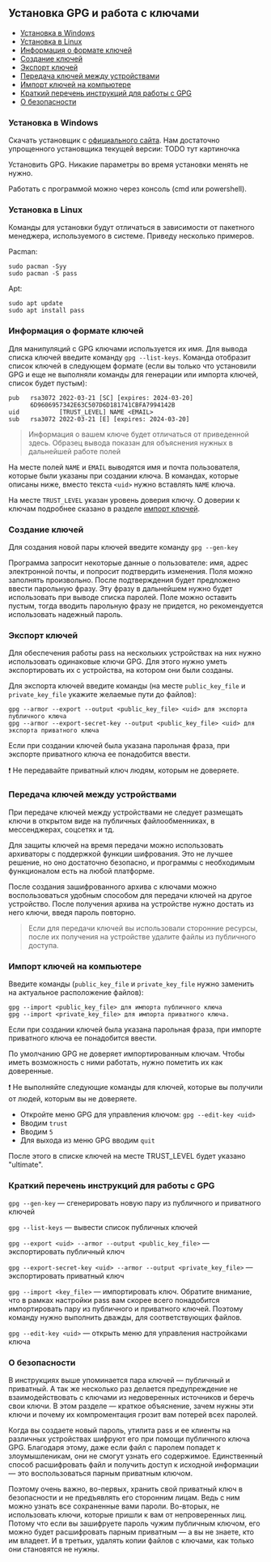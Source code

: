 ## Установка GPG и работа с ключами

- [Установка в Windows](#Установка-в-Windows)
- [Установка в Linux](#Установка-в-Linux)
- [Информация о формате ключей](#Информация-о-формате-ключей)
- [Создание ключей](#Создание-ключей)
- [Экспорт ключей](#Экспорт-ключей)
- [Передача ключей между устройствами](#Передача-ключей-между-устройствами)
- [Импорт ключей на компьютере](#Импорт-ключей-на-компьютере)
- [Краткий перечень инструкций для работы с GPG](#Краткий-перечень-инструкций-для-работы-с-GPG)
- [О безопасности](#О-безопасности)



### Установка в Windows

Скачать установщик с [официального сайта](https://gnupg.org/download/). Нам достаточно упрощенного установщика текущей версии: TODO тут картиночка

Установить GPG. Никакие параметры во время установки менять не нужно.

Работать с программой можно через консоль (cmd или powershell).



### Установка в Linux

Команды для установки будут отличаться в зависимости от пакетного менеджера, используемого в системе. Приведу несколько примеров.

Pacman:
```
sudo pacman -Syy
sudo pacman -S pass
```

Apt:
```
sudo apt update
sudo apt install pass
```



### Информация о формате ключей

Для манипуляций с GPG ключами используется их имя.
Для вывода списка ключей введите команду `gpg --list-keys`.
Команда отобразит список ключей в следующем формате (если вы только что установили GPG и еще не выполняли команды для генерации или импорта ключей, список будет пустым):

```
pub   rsa3072 2022-03-21 [SC] [expires: 2024-03-20]
      6D9606957342E63C507D6D181741CBFA7994142B
uid           [TRUST_LEVEL] NAME <EMAIL>
sub   rsa3072 2022-03-21 [E] [expires: 2024-03-20]
```

> Информация о вашем ключе будет отличаться от приведенной здесь.
Образец вывода показан для объяснения нужных в дальнейшей работе полей

На месте полей `NAME` и `EMAIL` выводятся имя и почта пользователя, которые были указаны при создании ключа.
В командах, которые описаны ниже, вместо текста `<uid>` нужно вставлять `NAME` ключа.

На месте `TRUST_LEVEL` указан уровень доверия ключу. О доверии к ключам подробнее сказано в разделе [импорт ключей](#Импорт-ключей-на-компьютере).



### Создание ключей

Для создания новой пары ключей введите команду `gpg --gen-key`

Программа запросит некоторые данные о пользователе: имя, адрес электронной почты, и попросит подтвердить изменения.
Поля можно заполнять произвольно.
После подтверждения будет предложено ввести парольную фразу.
Эту фразу в дальнейшем нужно будет использовать при выводе списка паролей.
Поле можно оставить пустым, тогда вводить парольную фразу не придется, но рекомендуется использовать надежный пароль.



### Экспорт ключей

Для обеспечения работы pass на нескольких устройствах на них нужно использовать одинаковые ключи GPG.
Для этого нужно уметь экспортировать их с устройства, на котором они были созданы.

Для экспорта ключей введите команды (на месте `public_key_file` и `private_key_file` укажите желаемые пути до файлов):
```
gpg --armor --export --output <public_key_file> <uid> для экспорта публичного ключа
gpg --armor --export-secret-key --output <public_key_file> <uid> для экспорта приватного ключа
```

Если при создании ключей была указана парольная фраза, при экспорте приватного ключа ее понадобится ввести.

:exclamation: Не передавайте приватный ключ людям, которым не доверяете.



### Передача ключей между устройствами

При передаче ключей между устройствами не следует размещать ключи в открытом виде на публичных файлообменниках, в мессенджерах, соцсетях и тд.

Для защиты ключей на время передачи можно использовать архиваторы с поддержкой функции шифрования.
Это не лучшее решение, но оно достаточно безопасно, и программы с необходимым функционалом есть на любой платформе.

После создания зашифрованного архива с ключами можно воспользоваться удобным способом для передачи ключей на другое устройство.
После получения архива на устройстве нужно достать из него ключи, введя пароль повторно.

> Если для передачи ключей вы использовали сторонние ресурсы, после их получения на устройстве удалите файлы из публичного доступа.



### Импорт ключей на компьютере

Введите команды (`public_key_file` и `private_key_file` нужно заменить на актуальное расположение файлов):
```
gpg --import <public_key_file> для импорта публичного ключа
gpg --import <private_key_file> для импорта приватного ключа.
```

Если при создании ключей была указана парольная фраза, при импорте приватного ключа ее понадобится ввести.

По умолчанию GPG не доверяет импортированным ключам. Чтобы иметь возможность с ними работать, нужно пометить их как доверенные.
  
:exclamation: Не выполняйте следующие команды для ключей, которые вы получили от людей, которым вы не доверяете.

- Откройте меню GPG для управления ключом: `gpg --edit-key <uid>`
- Вводим `trust`
- Вводим `5`
- Для выхода из меню GPG вводим `quit`

После этого в списке ключей на месте TRUST_LEVEL будет указано "ultimate".
  


### Краткий перечень инструкций для работы с GPG

`gpg --gen-key` — сгенерировать новую пару из публичного и приватного ключей

`gpg --list-keys` — вывести список публичных ключей

`gpg --export <uid> --armor --output <public_key_file>` — экспортировать публичный ключ

`gpg --export-secret-key <uid> --armor --output <private_key_file>` — экспортировать приватный ключ

`gpg --import <key_file>` — импортировать ключ.
Обратите внимание, что в рамках настройки pass вам скорее всего понадобится импортировать пару из публичного и приватного ключей.
Поэтому команду нужно выполнить дважды, для соответствующих файлов.

`gpg --edit-key <uid>` — открыть меню для управления настройками ключа



### О безопасности

В инструкциях выше упоминается пара ключей — публичный и приватный.
А так же несколько раз делается предупреждение не взаимодействовать с ключами из недоверенных источников и беречь свои ключи.
В этом разделе — краткое объяснение, зачем нужны эти ключи и почему их компроментация грозит вам потерей всех паролей.

Когда вы создаете новый пароль, утилита pass и ее клиенты на различных устройствах шифруют его при помощи публичного ключа GPG.
Благодаря этому, даже если файл с паролем попадет к злоумышленикам, они не смогут узнать его содержимое.
Единственный способ расшифровать файл и получить доступ к исходной информации — это воспользоваться парным приватным ключом.

Поэтому очень важно, во-первых, хранить свой приватный ключ в безопасности и не предъявлять его сторонним лицам.
Ведь с ним можно узнать все сохраненные вами пароли.
Во-вторых, не использовать ключи, которые пришли к вам от непроверенных лиц.
Потому что если вы зашифруете пароль чужим публичным ключом, его можно будет расшифровать парным приватным — а вы не знаете, кто им владеет.
И в третьих, удалять копии файлов с ключами, как только они становятся не нужны.
